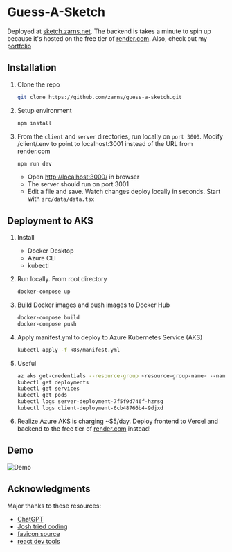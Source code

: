 # Guess-A-Sketch

Deployed at [sketch.zarns.net](https://sketch.zarns.net). The backend is takes a minute to spin up because it's hosted on the free tier of [render.com](https://render.com/). Also, check out my [portfolio](https://mason.zarns.net)

## Installation

1. Clone the repo

   ```sh
   git clone https://github.com/zarns/guess-a-sketch.git
   ```

2. Setup environment

   ```sh
   npm install
   ```

3. From the `client` and `server` directories, run locally on `port 3000`. Modify /client/.env to point to localhost:3001 instead of the URL from render.com

   ```sh
   npm run dev
   ```

    * Open [http://localhost:3000/](http://localhost:3000/) in browser
    * The server should run on port 3001
    * Edit a file and save. Watch changes deploy locally in seconds. Start with `src/data/data.tsx`

## Deployment to AKS

1. Install
    * Docker Desktop
    * Azure CLI
    * kubectl

2. Run locally. From root directory

   ```sh
   docker-compose up
   ```

3. Build Docker images and push images to Docker Hub

   ```sh
   docker-compose build
   docker-compose push
   ```

4. Apply manifest.yml to deploy to Azure Kubernetes Service (AKS)

   ```sh
   kubectl apply -f k8s/manifest.yml
   ```

5. Useful

   ```sh
   az aks get-credentials --resource-group <resource-group-name> --name <aks-cluster-name>
   kubectl get deployments
   kubectl get services
   kubectl get pods
   kubectl logs server-deployment-7f5f9d746f-hzrsg
   kubectl logs client-deployment-6cb48766b4-9djxd
   ```

6. Realize Azure AKS is charging ~$5/day. Deploy frontend to Vercel and backend to the free tier of [render.com](https://render.com/) instead!

## Demo

![Demo](demo/demo.gif)

## Acknowledgments

Major thanks to these resources:

* [ChatGPT](https://chat.openai.com/chat)
* [Josh tried coding](https://www.youtube.com/watch?v=Dib5TYHHfgA)
* [favicon source](https://icons8.com/icons/set/marker)
* [react dev tools](https://react.dev/learn/react-developer-tools)
